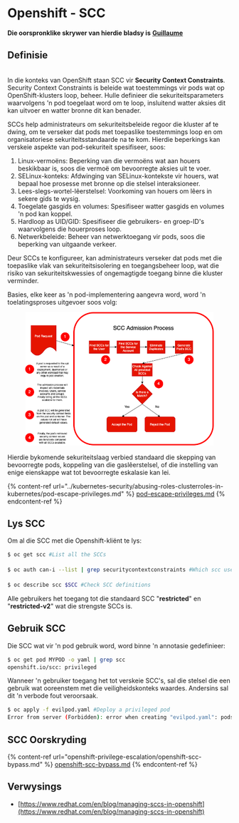 # Openshift - SCC

**Die oorspronklike skrywer van hierdie bladsy is** [**Guillaume**](https://www.linkedin.com/in/guillaume-chapela-ab4b9a196)

## Definisie

\
In die konteks van OpenShift staan SCC vir **Security Context Constraints**. Security Context Constraints is beleide wat toestemmings vir pods wat op OpenShift-klusters loop, beheer. Hulle definieer die sekuriteitsparameters waarvolgens 'n pod toegelaat word om te loop, insluitend watter aksies dit kan uitvoer en watter bronne dit kan benader.

SCCs help administrateurs om sekuriteitsbeleide regoor die kluster af te dwing, om te verseker dat pods met toepaslike toestemmings loop en om organisatoriese sekuriteitsstandaarde na te kom. Hierdie beperkings kan verskeie aspekte van pod-sekuriteit spesifiseer, soos:

1. Linux-vermoëns: Beperking van die vermoëns wat aan houers beskikbaar is, soos die vermoë om bevoorregte aksies uit te voer.
2. SELinux-konteks: Afdwinging van SELinux-kontekste vir houers, wat bepaal hoe prosesse met bronne op die stelsel interaksioneer.
3. Lees-slegs-wortel-lêerstelsel: Voorkoming van houers om lêers in sekere gids te wysig.
4. Toegelate gasgids en volumes: Spesifiseer watter gasgids en volumes 'n pod kan koppel.
5. Hardloop as UID/GID: Spesifiseer die gebruikers- en groep-ID's waarvolgens die houerproses loop.
6. Netwerkbeleide: Beheer van netwerktoegang vir pods, soos die beperking van uitgaande verkeer.

Deur SCCs te konfigureer, kan administrateurs verseker dat pods met die toepaslike vlak van sekuriteitsisolering en toegangsbeheer loop, wat die risiko van sekuriteitskwessies of ongemagtigde toegang binne die kluster verminder.

Basies, elke keer as 'n pod-implementering aangevra word, word 'n toelatingsproses uitgevoer soos volg:

<figure><img src="../../.gitbook/assets/Managing SCCs in OpenShift-1.png" alt=""><figcaption></figcaption></figure>

Hierdie bykomende sekuriteitslaag verbied standaard die skepping van bevoorregte pods, koppeling van die gaslêerstelsel, of die instelling van enige eienskappe wat tot bevoorregte eskalasie kan lei.

{% content-ref url="../kubernetes-security/abusing-roles-clusterroles-in-kubernetes/pod-escape-privileges.md" %}
[pod-escape-privileges.md](../kubernetes-security/abusing-roles-clusterroles-in-kubernetes/pod-escape-privileges.md)
{% endcontent-ref %}

## Lys SCC

Om al die SCC met die Openshift-kliënt te lys:
```bash
$ oc get scc #List all the SCCs

$ oc auth can-i --list | grep securitycontextconstraints #Which scc user can use

$ oc describe scc $SCC #Check SCC definitions
```
Alle gebruikers het toegang tot die standaard SCC "**restricted**" en "**restricted-v2**" wat die strengste SCCs is.

## Gebruik SCC

Die SCC wat vir 'n pod gebruik word, word binne 'n annotasie gedefinieer:
```bash
$ oc get pod MYPOD -o yaml | grep scc
openshift.io/scc: privileged
```
Wanneer 'n gebruiker toegang het tot verskeie SCC's, sal die stelsel die een gebruik wat ooreenstem met die veiligheidskonteks waardes. Andersins sal dit 'n verbode fout veroorsaak.
```bash
$ oc apply -f evilpod.yaml #Deploy a privileged pod
Error from server (Forbidden): error when creating "evilpod.yaml": pods "evilpod" is forbidden: unable to validate against any security context constrain
```
## SCC Oorskryding

{% content-ref url="openshift-privilege-escalation/openshift-scc-bypass.md" %}
[openshift-scc-bypass.md](openshift-privilege-escalation/openshift-scc-bypass.md)
{% endcontent-ref %}

## Verwysings

* [https://www.redhat.com/en/blog/managing-sccs-in-openshift](https://www.redhat.com/en/blog/managing-sccs-in-openshift)

